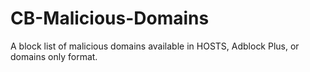 # CB-Malicious-Domains
A block list of malicious domains available in HOSTS, Adblock Plus, or domains only format.
